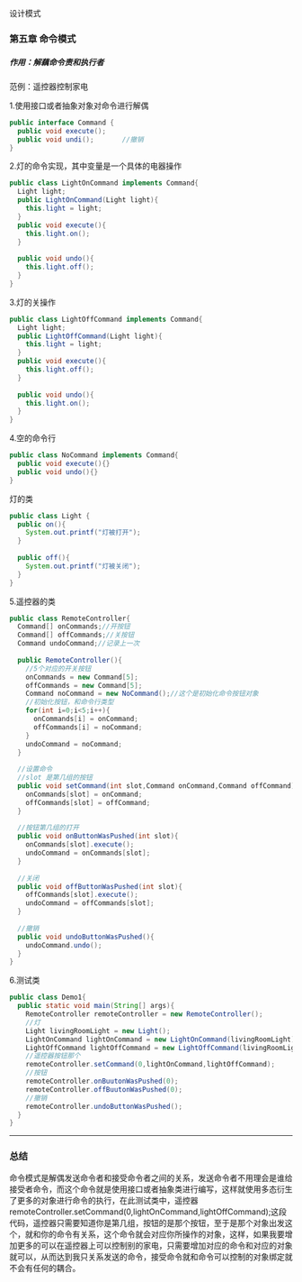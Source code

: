 设计模式

### 第五章 命令模式

##### 作用：解藕命令责和执行者

范例：遥控器控制家电

1.使用接口或者抽象对象对命令进行解偶

```java
public interface Command {
  public void execute();	
  public void undi();		//撤销
}
```

2.灯的命令实现，其中变量是一个具体的电器操作

```java
public class LightOnCommand implements Command{
  Light light;
  public LightOnCommand(Light light){
    this.light = light;
  }
  public void execute(){
    this.light.on();
  }
  
  public void undo(){
    this.light.off();
  }
}
```

3.灯的关操作

```java
public class LightOffCommand implements Command{
  Light light;
  public LightOffCommand(Light light){
    this.light = light;
  }
  public void execute(){
    this.light.off();
  }
  
  public void undo(){
    this.light.on();
  }
}
```

4.空的命令行

```java
public class NoCommand implements Command{
  public void execute(){}
  public void undo(){}
}
```

灯的类

```java
public class Light {
  public on(){
    System.out.printf("灯被打开");
  }
  
  public off(){
    System.out.printf("灯被关闭");
  }
}
```

5.遥控器的类

```java
public class RemoteController{
  Command[] onCommands;//开按钮
  Command[] offCommands;//关按钮
  Command undoCommand;//记录上一次
  
  public RemoteController(){
    //5个对应的开关按钮
    onCommands = new Command[5];
    offCommands = new Command[5];
    Command noCommand = new NoCommand();//这个是初始化命令按钮对象
    //初始化按钮，和命令行类型
    for(int i=0;i<5;i++){
      onCommands[i] = onCommand;
      offCommands[i] = noCommand;
    }
    undoCommand = noCommand;
  }
 
  //设置命令
  //slot 是第几组的按钮
  public void setCommand(int slot,Command onCommand,Command offCommand){
    onCommands[slot] = onCommand;
    offCommands[slot] = offCommand;
  }
  
  //按钮第几组的打开
  public void onButtonWasPushed(int slot){
    onCommands[slot].execute();
    undoCommand = onCommands[slot];
  }
  
  //关闭
  public void offButtonWasPushed(int slot){
    offCommands[slot].execute();
    undoCommand = offCommands[slot];
  }
  
  //撤销
  public void undoButtonWasPushed(){
    undoCommand.undo();
  }
}
```

6.测试类

```java
public class Demo1{
  public static void main(String[] args){
    RemoteController remoteController = new RemoteController();
    //灯
    Light livingRoomLight = new Light();
    LightOnCommand lightOnCommand = new LightOnCommand(livingRoomLight);
    LightOffCommand lightOffCommand = new LightOffCommand(livingRoomLight);
    //遥控器按钮那个
    remoteController.setCommand(0,lightOnCommand,lightOffCommand);
    //按钮
    remoteController.onBuutonWasPushed(0);
    remoteController.offBuutonWasPushed(0);
    //撤销
    remoteController.undoButtonWasPushed();
  }
}
```

------

### 总结

命令模式是解偶发送命令者和接受命令者之间的关系，发送命令者不用理会是谁给接受者命令，而这个命令就是使用接口或者抽象类进行编写，这样就使用多态衍生了更多的对象进行命令的执行，在此测试类中，遥控器remoteController.setCommand(0,lightOnCommand,lightOffCommand);这段代码，遥控器只需要知道你是第几组，按钮的是那个按钮，至于是那个对象出发这个，就和你的命令有关系，这个命令就会对应你所操作的对象，这样，如果我要增加更多的可以在遥控器上可以控制别的家电，只需要增加对应的命令和对应的对象就可以，从而达到我只关系发送的命令，接受命令就和命令可以控制的对象绑定就不会有任何的耦合。
